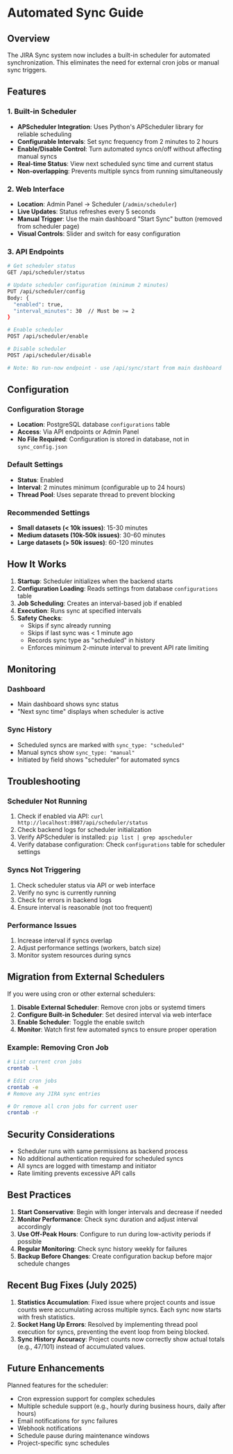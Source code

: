 # Automated Sync Guide

## Overview

The JIRA Sync system now includes a built-in scheduler for automated synchronization. This eliminates the need for external cron jobs or manual sync triggers.

## Features

### 1. Built-in Scheduler
- **APScheduler Integration**: Uses Python's APScheduler library for reliable scheduling
- **Configurable Intervals**: Set sync frequency from 2 minutes to 2 hours
- **Enable/Disable Control**: Turn automated syncs on/off without affecting manual syncs
- **Real-time Status**: View next scheduled sync time and current status
- **Non-overlapping**: Prevents multiple syncs from running simultaneously

### 2. Web Interface
- **Location**: Admin Panel → Scheduler (`/admin/scheduler`)
- **Live Updates**: Status refreshes every 5 seconds
- **Manual Trigger**: Use the main dashboard "Start Sync" button (removed from scheduler page)
- **Visual Controls**: Slider and switch for easy configuration

### 3. API Endpoints
```bash
# Get scheduler status
GET /api/scheduler/status

# Update scheduler configuration (minimum 2 minutes)
PUT /api/scheduler/config
Body: {
  "enabled": true,
  "interval_minutes": 30  // Must be >= 2
}

# Enable scheduler
POST /api/scheduler/enable

# Disable scheduler
POST /api/scheduler/disable

# Note: No run-now endpoint - use /api/sync/start from main dashboard
```

## Configuration

### Configuration Storage
- **Location**: PostgreSQL database `configurations` table
- **Access**: Via API endpoints or Admin Panel
- **No File Required**: Configuration is stored in database, not in `sync_config.json`

### Default Settings
- **Status**: Enabled
- **Interval**: 2 minutes minimum (configurable up to 24 hours)
- **Thread Pool**: Uses separate thread to prevent blocking

### Recommended Settings
- **Small datasets (< 10k issues)**: 15-30 minutes
- **Medium datasets (10k-50k issues)**: 30-60 minutes
- **Large datasets (> 50k issues)**: 60-120 minutes

## How It Works

1. **Startup**: Scheduler initializes when the backend starts
2. **Configuration Loading**: Reads settings from database `configurations` table
3. **Job Scheduling**: Creates an interval-based job if enabled
4. **Execution**: Runs sync at specified intervals
5. **Safety Checks**: 
   - Skips if sync already running
   - Skips if last sync was < 1 minute ago
   - Records sync type as "scheduled" in history
   - Enforces minimum 2-minute interval to prevent API rate limiting

## Monitoring

### Dashboard
- Main dashboard shows sync status
- "Next sync time" displays when scheduler is active

### Sync History
- Scheduled syncs are marked with `sync_type: "scheduled"`
- Manual syncs show `sync_type: "manual"`
- Initiated by field shows "scheduler" for automated syncs

## Troubleshooting

### Scheduler Not Running
1. Check if enabled via API: `curl http://localhost:8987/api/scheduler/status`
2. Check backend logs for scheduler initialization
3. Verify APScheduler is installed: `pip list | grep apscheduler`
4. Verify database configuration: Check `configurations` table for scheduler settings

### Syncs Not Triggering
1. Check scheduler status via API or web interface
2. Verify no sync is currently running
3. Check for errors in backend logs
4. Ensure interval is reasonable (not too frequent)

### Performance Issues
1. Increase interval if syncs overlap
2. Adjust performance settings (workers, batch size)
3. Monitor system resources during syncs

## Migration from External Schedulers

If you were using cron or other external schedulers:

1. **Disable External Scheduler**: Remove cron jobs or systemd timers
2. **Configure Built-in Scheduler**: Set desired interval via web interface
3. **Enable Scheduler**: Toggle the enable switch
4. **Monitor**: Watch first few automated syncs to ensure proper operation

### Example: Removing Cron Job
```bash
# List current cron jobs
crontab -l

# Edit cron jobs
crontab -e
# Remove any JIRA sync entries

# Or remove all cron jobs for current user
crontab -r
```

## Security Considerations

- Scheduler runs with same permissions as backend process
- No additional authentication required for scheduled syncs
- All syncs are logged with timestamp and initiator
- Rate limiting prevents excessive API calls

## Best Practices

1. **Start Conservative**: Begin with longer intervals and decrease if needed
2. **Monitor Performance**: Check sync duration and adjust interval accordingly
3. **Use Off-Peak Hours**: Configure to run during low-activity periods if possible
4. **Regular Monitoring**: Check sync history weekly for failures
5. **Backup Before Changes**: Create configuration backup before major schedule changes

## Recent Bug Fixes (July 2025)

1. **Statistics Accumulation**: Fixed issue where project counts and issue counts were accumulating across multiple syncs. Each sync now starts with fresh statistics.
2. **Socket Hang Up Errors**: Resolved by implementing thread pool execution for syncs, preventing the event loop from being blocked.
3. **Sync History Accuracy**: Project counts now correctly show actual totals (e.g., 47/101) instead of accumulated values.

## Future Enhancements

Planned features for the scheduler:
- Cron expression support for complex schedules
- Multiple schedule support (e.g., hourly during business hours, daily after hours)
- Email notifications for sync failures
- Webhook notifications
- Schedule pause during maintenance windows
- Project-specific sync schedules